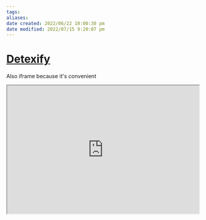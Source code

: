 ```yaml
---
tags: 
aliases: 
date created: 2022/06/22 10:00:30 pm
date modified: 2022/07/15 9:20:07 pm
---
```


# [Detexify](https://detexify.kirelabs.org/classify.html)

Also iframe because it's convenient

<iframe src="https://detexify.kirelabs.org/classify.html" style="background-color: white; width: 100%; aspect-ratio: 1.5"></iframe>
